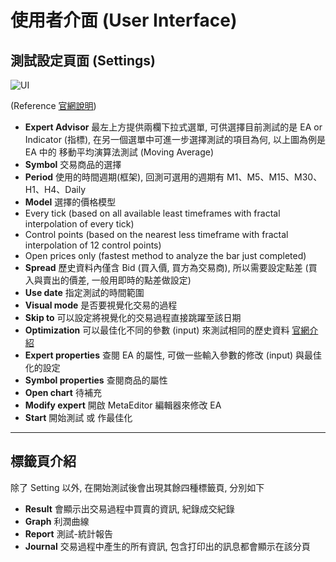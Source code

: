 # 使用者介面 (User Interface)

## 測試設定頁面 (Settings)

![UI](https://farm2.staticflickr.com/1563/26497093486_0a2f6b7a91_c.jpg)

(Reference [官網說明](http://www.metatrader4.com/en/trading-platform/help/overview/strategy_tester/strategy_tester_setup))

* **Expert Advisor** 最左上方提供兩欄下拉式選單, 可供選擇目前測試的是 EA or Indicator (指標), 在另一個選單中可進一步選擇測試的項目為何, 以上圖為例是 EA 中的 移動平均演算法測試 (Moving Average)
* **Symbol** 交易商品的選擇
* **Period** 使用的時間週期(框架), 回測可選用的週期有 M1、M5、M15、M30、H1、H4、Daily
* **Model** 選擇的價格模型
 * Every tick (based on all available least timeframes with fractal interpolation of every tick)
 * Control points (based on the nearest less timeframe with fractal interpolation of 12 control points)
 * Open prices only (fastest method to analyze the bar just completed)
* **Spread** 歷史資料內僅含 Bid (買入價, 買方為交易商), 所以需要設定點差 (買入與賣出的價差, 一般用即時的點差做設定)
* **Use date** 指定測試的時間範圍
* **Visual mode** 是否要視覺化交易的過程
* **Skip to** 可以設定將視覺化的交易過程直接跳躍至該日期
* **Optimization** 可以最佳化不同的參數 (input) 來測試相同的歷史資料 [官網介紹](http://www.metatrader4.com/en/trading-platform/help/autotrading/tester_optimization/tester_optimization_parameters)
* **Expert properties** 查閱 EA 的屬性, 可做一些輸入參數的修改 (input) 與最佳化的設定
* **Symbol properties** 查閱商品的屬性
* **Open chart** 待補充
* **Modify expert** 開啟 MetaEditor 編輯器來修改 EA
* **Start** 開始測試 或 作最佳化

***

## 標籤頁介紹
除了 Setting 以外, 在開始測試後會出現其餘四種標籤頁, 分別如下

* **Result** 會顯示出交易過程中買賣的資訊, 紀錄成交紀錄
* **Graph** 利潤曲線
* **Report** 測試-統計報告
* **Journal** 交易過程中產生的所有資訊, 包含打印出的訊息都會顯示在該分頁